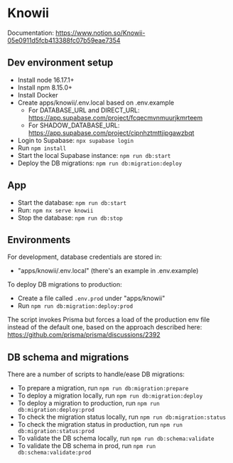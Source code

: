 # Knowii

Documentation: https://www.notion.so/Knowii-05e0911d5fcb413388fc07b59eae7354

## Dev environment setup

- Install node 16.17.1+
- Install npm 8.15.0+
- Install Docker
- Create apps/knowii/.env.local based on .env.example
  - For DATABASE_URL and DIRECT_URL: https://app.supabase.com/project/fcqecmvnmuurjkmrteem
  - For SHADOW_DATABASE_URL: https://app.supabase.com/project/cipnhztmttjipgawzbqt
- Login to Supabase: `npx supabase login`
- Run `npm install`
- Start the local Supabase instance: `npm run db:start`
- Deploy the DB migrations: `npm run db:migration:deploy`

## App

- Start the database: `npm run db:start`
- Run: `npm nx serve knowii`
- Stop the database: `npm run db:stop`

## Environments

For development, database credentials are stored in:

- "apps/knowii/.env.local" (there's an example in .env.example)

To deploy DB migrations to production:

- Create a file called `.env.prod` under "apps/knowii"
- Run `npm run db:migration:deploy:prod`

The script invokes Prisma but forces a load of the production env file instead of the default one, based on the approach described here: https://github.com/prisma/prisma/discussions/2392

## DB schema and migrations

There are a number of scripts to handle/ease DB migrations:

- To prepare a migration, run `npm run db:migration:prepare`
- To deploy a migration locally, run `npm run db:migration:deploy`
- To deploy a migration to production, run `npm run db:migration:deploy:prod`
- To check the migration status locally, run `npm run db:migration:status`
- To check the migration status in production, run `npm run db:migration:status:prod`
- To validate the DB schema locally, run `npm run db:schema:validate`
- To validate the DB schema in prod, run `npm run db:schema:validate:prod`
